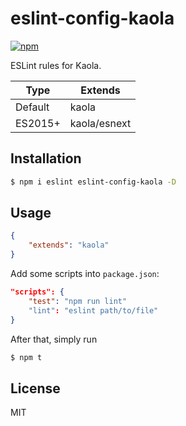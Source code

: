 # eslint-config-kaola

[![npm](https://img.shields.io/npm/v/eslint-config-kaola.svg?style=flat-square)]()

ESLint rules for Kaola.

|Type|Extends|
|---|---|
|Default|kaola|
|ES2015+|kaola/esnext|

## Installation

```bash
$ npm i eslint eslint-config-kaola -D
```

## Usage

```json
{
    "extends": "kaola"
}
```

Add some scripts into `package.json`:

```json
"scripts": {
    "test": "npm run lint"
    "lint": "eslint path/to/file"
}
```

After that, simply run

```bash
$ npm t
```

## License

MIT
